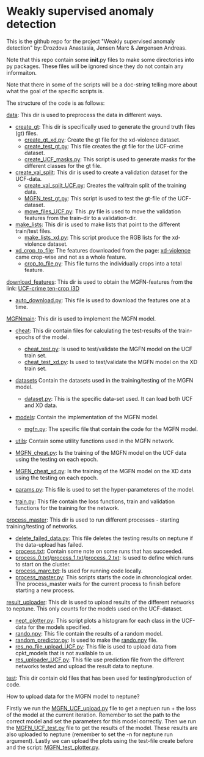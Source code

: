 # Weakly supervised anomaly detection
 This is the github repo for the project "Weakly supervised anomaly detection" by: Drozdova Anastasia, Jensen Marc & Jørgensen Andreas.

Note that this repo contain some __init__.py files to make some directories into py packages. These files will be ignored since they do not contain any informaiton.

Note that there in some of the scripts will be a doc-string telling more about what the goal of the specific scripts is.

The structure of the code is as follows:

[data](data): This dir is used to preprocess the data in different ways.
- [create_gt](data%2Fcreate_gt): This dir is specifically used to generate the ground truth files (gt) files.
  - [create_gt_xd.py](data%2Fcreate_gt%2Fcreate_gt_xd.py): Create the gt file for the xd-violence dataset.
  - [create_test_gt.py](data%2Fcreate_gt%2Fcreate_test_gt.py): This file creates the gt file for the UCF-crime dataset.
  - [create_UCF_masks.py](data%2Fcreate_gt%2Fcreate_UCF_masks.py): This script is used to generate masks for the different classes for the gt file.
- [create_val_split](data%2Fcreate_val_split): This dir is used to create a validation dataset for the UCF-data.
  - [create_val_split_UCF.py](data%2Fcreate_val_split%2Fcreate_val_split_UCF.py): Creates the val/train split of the training data.
  - [MGFN_test_gt.py](data%2Fcreate_val_split%2FMGFN_test_gt.py): This script is used to test the gt-file of the UCF-dataset.
  - [move_files_UCF.py](data%2Fcreate_val_split%2Fmove_files_UCF.py): This .py file is used to move the validation features from the train-dir to a validation-dir.
- [make_lists](data%2Fmake_lists): This dir is used to make lists that point to the different train/test files.
  - [make_lists_xd.py](data%2Fmake_lists%2Fmake_lists_xd.py): This script produce the RGB lists for the xd-violence dataset.
- [xd_crop_to_file](data%2Fxd_crop_to_file): The features downloaded from the page: [xd-violence](https://roc-ng.github.io/XD-Violence/) came crop-wise and not as a whole feature.
  - [crop_to_file.py](data%2Fxd_crop_to_file%2Fcrop_to_file.py): This file turns the individually crops into a total feature.

[download_features](download_features): This dir is used to obtain the MGFN-features from the link: [UCF-crime ten-crop I3D](https://connecthkuhk-my.sharepoint.com/:f:/g/personal/cyxcarol_connect_hku_hk/EpNI-JSruH1Ep1su07pVLgIBnjDcBGd7Mexb1ERUVShdNg?e=VMRjhE)
- [auto_download.py](download_features%2Fauto_download.py): This file is used to download the features one at a time.

[MGFNmain](MGFNmain): This dir is used to implement the MGFN model.
- [cheat](MGFNmain%2Fcheat): This dir contain files for calculating the test-results of the train-epochs of the model.
  - [cheat_test.py](MGFNmain%2Fcheat%2Fcheat_test.py): Is used to test/validate the MGFN model on the UCF train set.
  - [cheat_test_xd.py](MGFNmain%2Fcheat%2Fcheat_test_xd.py): Is used to test/validate the MGFN model on the XD train set.
- [datasets](MGFNmain%2Fdatasets) Contain the datasets used in the training/testing of the MGFN model.
  - [dataset.py](MGFNmain%2Fdatasets%2Fdataset.py): This is the specific data-set used. It can load both UCF and XD data.
- [models](MGFNmain%2Fmodels): Contain the implementation of the MGFN model.
  - [mgfn.py](MGFNmain%2Fmodels%2Fmgfn.py): The specific file that contain the code for the MGFN model.
- [utils](MGFNmain%2Futils): Contain some utility functions used in the MGFN network. 

- [MGFN_cheat.py](MGFNmain%2FMGFN_cheat.py): Is the training of the MGFN model on the UCF data using the testing on each epoch.
- [MGFN_cheat_xd.py](MGFNmain%2FMGFN_cheat_xd.py): Is the training of the MGFN model on the XD data using the testing on each epoch.

- [params.py](MGFNmain%2Fparams.py): This file is used to set the hyper-parameteres of the model.
- [train.py](MGFNmain%2Ftrain.py): This file contain the loss functions, train and validation functions for the training for the network.

[process_master](process_master): This dir is used to run different processes - starting training/testing of networks.
- [delete_failed_data.py](process_master%2Fdelete_failed_data.py): This file deletes the testing results on neptune if the data-upload has failed.
- [process.txt](process_master%2Fprocess.txt): Contain some note on some runs that has succeeded.
- [process_0.txt](process_master%2Fprocess_0.txt)/[process_1.txt](process_master%2Fprocess_1.txt)/[process_2.txt](process_master%2Fprocess_2.txt): Is used to define which runs to start on the cluster.
- [process_marc.txt](process_master%2Fprocess_marc.txt): Is used for running code locally.
- [process_master.py](process_master%2Fprocess_master.py): This scripts starts the code in chronological order. The process_master waits for the current process to finish before starting a new process.

[result_uploader](result_uploader): This dir is used to upload results of the different networks to neptune. This only counts for the models used on the UCF-dataset.
- [nept_plotter.py](result_uploader%2Fnept_plotter.py): This script plots a histogram for each class in the UCF-data for the models specified.
- [rando.npy](result_uploader%2Frando.npy): This file contain the results of a random model.
- [random_predictor.py](result_uploader%2Frandom_predictor.py): Is used to make the [rando.npy](result_uploader%2Frando.npy) file.
- [res_no_file_upload_UCF.py](result_uploader%2Fres_no_file_upload_UCF.py): This file is used to upload data from cpkt_models that is not available to us.
- [res_uploader_UCF.py](result_uploader%2Fres_uploader_UCF.py): This file use prediction file from the different networks tested and upload the result data to neptune.

[test](test): This dir contain old files that has been used for testing/production of code.


How to upload data for the MGFN model to neptune?

Firstly we run the [MGFN_UCF_upload.py](MGFNmain%2FUCF_pretrained_test%2FMGFN_UCF_upload.py) file to get a neptuen run + the loss of the model at the current iteration. Remember to set the path to the correct model and set the parameters for this model correctly.
Then we run the [MGFN_UCF_test.py](MGFNmain%2FUCF_pretrained_test%2FMGFN_UCF_test.py) file to get the results of the model. These results are also uploaded to neptune (remember to set the -n for neptune run argument).
Lastly we can upload the plots using the test-file create before and the script: [MGFN_test_plotter.py](MGFNmain%2FUCF_pretrained_test%2FMGFN_test_plotter.py).